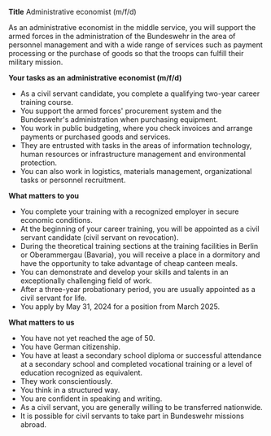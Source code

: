 **Title**
Administrative economist (m/f/d)

As an administrative economist in the middle service, you will support the armed forces in the administration of the Bundeswehr in the area of personnel management and with a wide range of services such as payment processing or the purchase of goods so that the troops can fulfill their military mission.

**Your tasks as an administrative economist (m/f/d)**

-	As a civil servant candidate, you complete a qualifying two-year career training course.
-	You support the armed forces' procurement system and the Bundeswehr's administration when purchasing equipment.
-	You work in public budgeting, where you check invoices and arrange payments or purchased goods and services.
-	They are entrusted with tasks in the areas of information technology, human resources or infrastructure management and environmental protection.
-	You can also work in logistics, materials management, organizational tasks or personnel recruitment.

**What matters to you**

-	You complete your training with a recognized employer in secure economic conditions.
-	At the beginning of your career training, you will be appointed as a civil servant candidate (civil servant on revocation).
-	During the theoretical training sections at the training facilities in Berlin or Oberammergau (Bavaria), you will receive a place in a dormitory and have the opportunity to take advantage of cheap canteen meals.
-	You can demonstrate and develop your skills and talents in an exceptionally challenging field of work.
-	After a three-year probationary period, you are usually appointed as a civil servant for life.
-	You apply by May 31, 2024 for a position from March 2025.

**What matters to us**

-	You have not yet reached the age of 50.
-	You have German citizenship.
-	You have at least a secondary school diploma or successful attendance at a secondary school and completed vocational training or a level of education recognized as equivalent.
-	They work conscientiously.
-	You think in a structured way.
-	You are confident in speaking and writing.
-	As a civil servant, you are generally willing to be transferred nationwide.
-	It is possible for civil servants to take part in Bundeswehr missions abroad.
